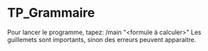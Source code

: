 # TP_Grammaire
Pour lancer le programme, tapez: /main "<formule à calculer>"
Les guillemets sont importants, sinon des erreurs peuvent apparaitre.